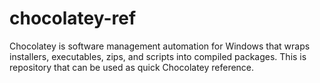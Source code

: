 # chocolatey-ref
Chocolatey is software management automation for Windows that wraps installers, executables, zips, and scripts into compiled packages. This is repository that can be used as quick Chocolatey reference.
